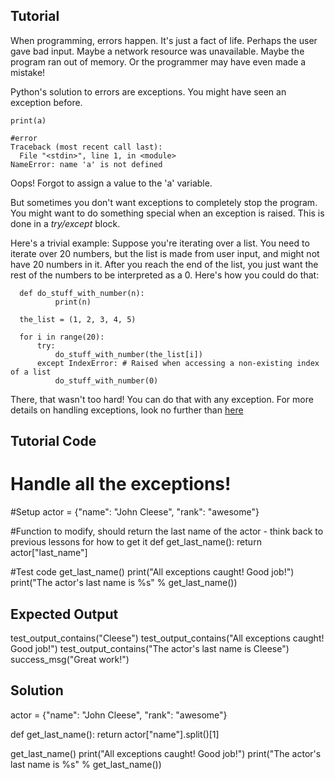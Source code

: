 Tutorial
--------
When programming, errors happen. It's just a fact of life.
Perhaps the user gave bad input. Maybe a network resource was
unavailable. Maybe the program ran out of memory. Or the programmer
may have even made a mistake!

Python's solution to errors are exceptions. You might have seen an
exception before.

    print(a)
    
    #error
    Traceback (most recent call last):
      File "<stdin>", line 1, in <module>
    NameError: name 'a' is not defined

Oops! Forgot to assign a value to the 'a' variable.

But sometimes you don't want exceptions to completely stop the
program. You might want to do something special when an exception
is raised. This is done in a *try/except* block.

Here's a trivial example: Suppose you're iterating over a list. You
need to iterate over 20 numbers, but the list is made from user input,
and might not have 20 numbers in it. After you reach the end of the
list, you just want the rest of the numbers to be interpreted as a 0.
Here's how you could do that:

      def do_stuff_with_number(n):
              print(n)
      
      the_list = (1, 2, 3, 4, 5)
      
      for i in range(20):
          try:
              do_stuff_with_number(the_list[i])
          except IndexError: # Raised when accessing a non-existing index of a list
              do_stuff_with_number(0)

There, that wasn't too hard! You can do that with any exception. For
more details on handling exceptions, look no further than [here](http://docs.python.org/tutorial/errors.html#handling-exceptions)

Tutorial Code
-------------

# Handle all the exceptions!
#Setup
actor = {"name": "John Cleese", "rank": "awesome"}

#Function to modify, should return the last name of the actor - think back to previous lessons for how to get it
def get_last_name():
    return actor["last_name"]

#Test code
get_last_name()
print("All exceptions caught! Good job!")
print("The actor's last name is %s" % get_last_name())

Expected Output
---------------

test_output_contains("Cleese")
test_output_contains("All exceptions caught! Good job!")
test_output_contains("The actor's last name is Cleese")
success_msg("Great work!")

Solution
--------
actor = {"name": "John Cleese", "rank": "awesome"}

def get_last_name():
    return actor["name"].split()[1]

get_last_name()
print("All exceptions caught! Good job!")
print("The actor's last name is %s" % get_last_name())
